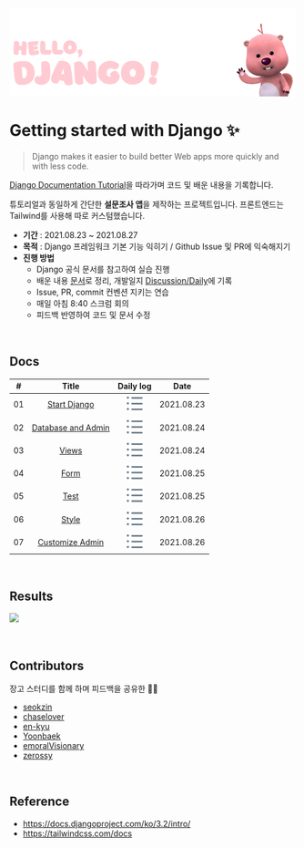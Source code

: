 ![](assets/loopy.png)

# Getting started with Django ✨

> Django makes it easier to build better Web apps more quickly and with less code.

[Django Documentation Tutorial](https://docs.djangoproject.com/ko/3.2/intro/)을 따라가며 코드 및 배운 내용을 기록합니다.

튜토리얼과 동일하게 간단한 **설문조사 앱**을 제작하는 프로젝트입니다. 프론트엔드는 Tailwind를 사용해 따로 커스텀했습니다.

- **기간** : 2021.08.23 ~ 2021.08.27
- **목적** : Django 프레임워크 기본 기능 익히기 / Github Issue 및 PR에 익숙해지기
- **진행 방법**
  - Django 공식 문서를 참고하여 실습 진행
  - 배운 내용 [문서](https://github.com/hing9u/django-tutorial/tree/develop/docs)로 정리, 개발일지 [Discussion/Daily](https://github.com/hing9u/django-tutorial/discussions)에 기록
  - Issue, PR, commit 컨벤션 지키는 연습
  - 매일 아침 8:40 스크럼 회의
  - 피드백 반영하여 코드 및 문서 수정

<br>



## Docs

|  #   |                        Title                        |                          Daily log                           |    Date    |
| :--: | :-------------------------------------------------: | :----------------------------------------------------------: | :--------: |
|  01  |       [Start Django](docs/01-start_django.md)      | [![](assets/ul.svg)](https://github.com/hing9u/django-tutorial/discussions/12) | 2021.08.23 |
|  02  | [Database and Admin](docs/02-database_and_admin.md) | [![](assets/ul.svg)](https://github.com/hing9u/django-tutorial/discussions/22) | 2021.08.24 |
|  03  |              [Views](docs/03-views.md)             | [![](assets/ul.svg)](https://github.com/hing9u/django-tutorial/discussions/22) | 2021.08.24 |
|  04  |                [Form](docs/04-form.md)             | [![](assets/ul.svg)](https://github.com/hing9u/django-tutorial/discussions/32) | 2021.08.25 |
|  05  |                [Test](docs/05-test.md)             | [![](assets/ul.svg)](https://github.com/hing9u/django-tutorial/discussions/32) | 2021.08.25 |
|  06  |                [Style](docs/06-style.md)           | [![](assets/ul.svg)](https://github.com/hing9u/django-tutorial/discussions/34) | 2021.08.26 |
|  07  |  [Customize Admin](docs/07-customize-admin.md)      | [![](assets/ul.svg)](https://github.com/hing9u/django-tutorial/discussions/34) | 2021.08.26 |


<br>

## Results
![](assets/demo.webp)

<br>

## Contributors
장고 스터디를 함께 하며 피드백을 공유한 👨‍💻
- [seokzin](https://github.com/seokzin/django)
- [chaselover](https://github.com/chaselover/djangoPractice)
- [en-kyu](https://github.com/ed-kyu/django)
- [Yoonbaek](https://github.com/YoonBaek/django)
- [emoralVisionary](https://github.com/emoralVisionary/django-101)
- [zerossy](https://github.com/zerossy/django-tutorial)

<br>

## Reference

- https://docs.djangoproject.com/ko/3.2/intro/
- https://tailwindcss.com/docs
